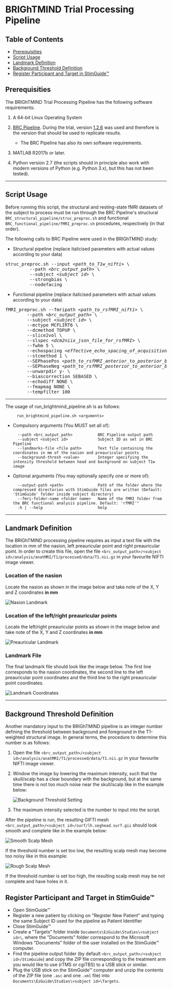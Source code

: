 # BRIGhTMIND Trial Processing Pipeline

## Table of Contents

* [Prerequisities](#prerequisities)
* [Script Usage](#script-usage)
* [Landmark Definition](#landmark-definition)
* [Background Threshold Definition](#background-threshold-definition)
* [Register Participant and Target in StimGuide™](#register-participant-and-target-in-stimguide)


<a id="prerequisities"></a>
## Prerequisities

The BRIGhTMIND Trial Processing Pipeline has the following software requirements:

1. A 64-bit Linux Operating System

2. [BRC Pipeline](https://github.com/SPMIC-UoN/BRC_Pipeline). During the trial, version [1.2.6](https://github.com/SPMIC-UoN/BRC_Pipeline/releases/tag/v1.2.6) was used and therefore is the version that should be used to replicate results.
	* The BRC Pipeline has also its own software requirements.

3. MATLAB R2017b or later.

4. Python version 2.7 (the scripts should in principle also work with modern versions of Python (e.g. Python 3.x), but this has not been tested).

-----

<a id="script-usage"></a>
## Script Usage

Before running this script, the structural and resting-state fMRI datasets of the subject to process must be run through the BRC Pipeline's structural `BRC_structural_pipeline/struc_preproc.sh` and functional `BRC_functional_pipeline/fMRI_preproc.sh` procedures, respectively (in that order).

The following calls to BRC Pipeline were used in the BRIGhTMIND study:

* Structural pipeline (replace italicised parameters with actual values according to your data)
  
<pre>
struc_preproc.sh --input <em>&lt;path_to_T1w_nifti&gt;</em> \
		 --path <em>&lt;brc_output_path&gt;</em> \
		 --subject <em>&lt;subject id&gt;</em> \
		 --strongbias \
		 --nodefacing
</pre>
	
* Functional pipeline (replace italicised parameters with actual values according to your data)

<pre>
fMRI_preproc.sh --fmripath <em>&lt;path_to_rsfMRI_nifti&gt;</em> \
		--path <em>&lt;brc_output_path&gt;</em> \
		--subject <em>&lt;subject id&gt;</em> \
		--mctype MCFLIRT6 \
		--dcmethod TOPUP \
		--slice2vol \
		--slspec <em>&lt;dcm2niix_json_file_for_rsfMRI&gt;</em> \
		--fwhm 5 \
		--echospacing <em>&lt;effective_echo_spacing_of_acquisition&gt;</em> \
		--stcmethod 1 \
		--SEPhasePos <em>&lt;path_to_rsfMRI_anterior_to_posterior_blip_nifti&gt;</em> \
		--SEPhaseNeg <em>&lt;path_to_rsfMRI_posterior_to_anterior_blip_nifti&gt;</em> \
		--unwarpdir y- \
		--biascorrection SEBASED \
		--echodiff NONE \
		--fmapmag NONE \
		--tempfilter 100
</pre>

-----

The usage of run_brightmind_pipeline.sh is as follows:

         run_brightmind_pipeline.sh <arguments>
		 
* Compulsory arguments (You MUST set all of):

        --path <brc_output_path>           BRC Pipeline output path
        --subject <subject id>             Subject ID as set in BRC Pipeline
		--landmarks-file <file path>       Text file containing the coordinates in mm of the nasion and preauricular points
		--background-thresh <value>        Integer specifying the intensity threshold between head and background on subject T1w image

* Optional arguments (You may optionally specify one or more of):

        --output-path <path>               Path of the folder where the compressed directories with StimGuide files are written (Default: 'StimGuide' folder inside subject directory)
        --fmri-folder-name <folder name>   Name of the fMRI folder from the BRC functional analysis pipeline. Default: 'rfMRI'"
        -h | --help                        help
		
-----

<a id="landmark-definition"></a>
## Landmark Definition

The BRIGhTMIND processing pipeline requires as input a text file with the location in mm of the nasion, left preauricular point and right preauricular point. In order to create this file, open the file `<brc_output_path>/<subject id>/analysis/anatMRI/T1/processed/data/T1.nii.gz` in your favourite NIFTI image viewer.

### Location of the nasion

Locate the nasion as shown in the image below and take note of the X, Y and Z coordinates **in mm**

![Nasion Landmark](https://github.com/SPMIC-UoN/brightmind_pipeline/blob/main/img/nasion_landmark.png)

### Location of the left/right preauricular points

Locate the left/right preauricular points as shown in the image below and take note of the X, Y and Z coordinates **in mm**

![Preauricular Landmark](https://github.com/SPMIC-UoN/brightmind_pipeline/blob/main/img/preauricular_landmark.png)

### Landmark File

The final landmark file should look like the image below. The first line corresponds to the nasion coordinates, the second line to the left preauricular point coordinates and the third line to the right preauricular point coordinates.

![Landmark Coordinates](https://github.com/SPMIC-UoN/brightmind_pipeline/blob/main/img/landmark_coords.png)

-----

<a id="background-threshold-definition"></a>
## Background Threshold Definition

Another mandatory input to the BRIGhTMIND pipeline is an integer number defining the threshold between background and foreground in the T1-weighted structural image. In general terms, the procedure to determine this number is as follows:

1. Open the file `<brc_output_path>/<subject id>/analysis/anatMRI/T1/processed/data/T1.nii.gz` in your favourite NIFTI image viewer.

2. Window the image by lowering the maximum intensity, such that the skull/scalp has a clear boundary with the background, but at the same time there is not too much noise near the skull/scalp like in the example below:

	![Background Threshold Setting](https://github.com/SPMIC-UoN/brightmind_pipeline/blob/main/img/background_thresh_setting.png)
	
3. The maximum intensity selected is the number to input into the script.

After the pipeline is run, the resulting GIFTI mesh `<brc_output_path>/<subject id>/surf/lh.seghead.surf.gii` should look smooth and complete like in the example below:

![Smooth Scalp Mesh](https://github.com/SPMIC-UoN/brightmind_pipeline/blob/main/img/scalp_smooth.png)

If the threshold number is set too low, the resulting scalp mesh may become too noisy like in this example:

![Rough Scalp Mesh](https://github.com/SPMIC-UoN/brightmind_pipeline/blob/main/img/scalp_rough.png)

If the threshold number is set too high, the resulting scalp mesh may be not complete and have holes in it.

<a id="register-participant-and-target-in-stimguide"></a>
## Register Participant and Target in StimGuide™

* Open StimGuide™
* Register a new patient by clicking on "Register New Patient" and typing the same Subject ID used for the pipeline as Patient Identifier
* Close StimGuide™
* Create a "Targets" folder inside `Documents\EzGuide\Studies\<subject id>\`, where the "Documents" folder correspond to the Microsoft Windows "Documents" folder of the user installed on the StimGuide™ computer.
* Find the pipeline output folder (by default `<brc_output_path>/<subject id>/StimGuide`) and copy the ZIP file corresponding to the treatment arm you would like to use (rTMS or cgiTBS) to a USB stick or similar.
* Plug the USB stick on the StimGuide™ computer and unzip the contents of the ZIP file (one `.asc` and one `.xml` file) into `Documents\EzGuide\Studies\<subject id>\Targets`.
